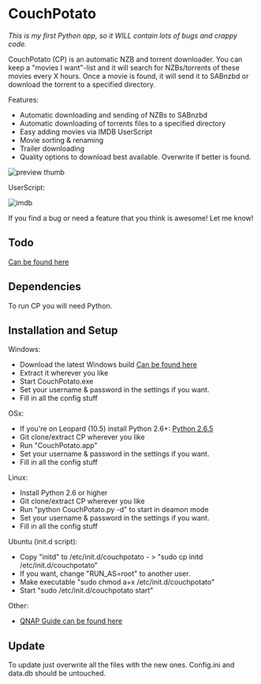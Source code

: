 CouchPotato
=====

*This is my first Python app, so it WILL contain lots of bugs and crappy code.*

CouchPotato (CP) is an automatic NZB and torrent downloader. You can keep a "movies I want"-list and it will search for NZBs/torrents of these movies every X hours.
Once a movie is found, it will send it to SABnzbd or download the torrent to a specified directory.

Features:

* Automatic downloading and sending of NZBs to SABnzbd
* Automatic downloading of torrents files to a specified directory
* Easy adding movies via IMDB UserScript
* Movie sorting & renaming
* Trailer downloading
* Quality options to download best available. Overwrite if better is found.


![preview thumb](http://github.com/RuudBurger/CouchPotato/raw/master/media/images/screenshot.png)

UserScript:

![imdb](http://github.com/RuudBurger/CouchPotato/raw/master/media/images/userscriptPreview.png)

If you find a bug or need a feature that you think is awesome! Let me know!

## Todo

[Can be found here](http://github.com/RuudBurger/CouchPotato/blob/master/todo.md)

## Dependencies

To run CP you will need Python.

## Installation and Setup

Windows:

* Download the latest Windows build [Can be found here](http://github.com/RuudBurger/CouchPotato/downloads)
* Extract it wherever you like
* Start CouchPotato.exe
* Set your username & password in the settings if you want.
* Fill in all the config stuff

OSx:

* If you're on Leopard (10.5) install Python 2.6+: [Python 2.6.5](http://www.python.org/download/releases/2.6.5/)
* Git clone/extract CP wherever you like
* Run "CouchPotato.app"
* Set your username & password in the settings if you want.
* Fill in all the config stuff

Linux:

* Install Python 2.6 or higher
* Git clone/extract CP wherever you like
* Run "python CouchPotato.py -d" to start in deamon mode
* Set your username & password in the settings if you want.
* Fill in all the config stuff

Ubuntu (init.d script):

* Copy "initd" to /etc/init.d/couchpotato - > "sudo cp initd /etc/init.d/couchpotato"
* If you want, change "RUN_AS=root" to another user.
* Make executable "sudo chmod a+x /etc/init.d/couchpotato"
* Start "sudo /etc/init.d/couchpotato start"

Other:

* [QNAP Guide can be found here](http://forums.sabnzbd.org/index.php?topic=4636.msg33541#msg33541)

## Update

To update just overwrite all the files with the new ones. Config.ini and data.db should be untouched.
